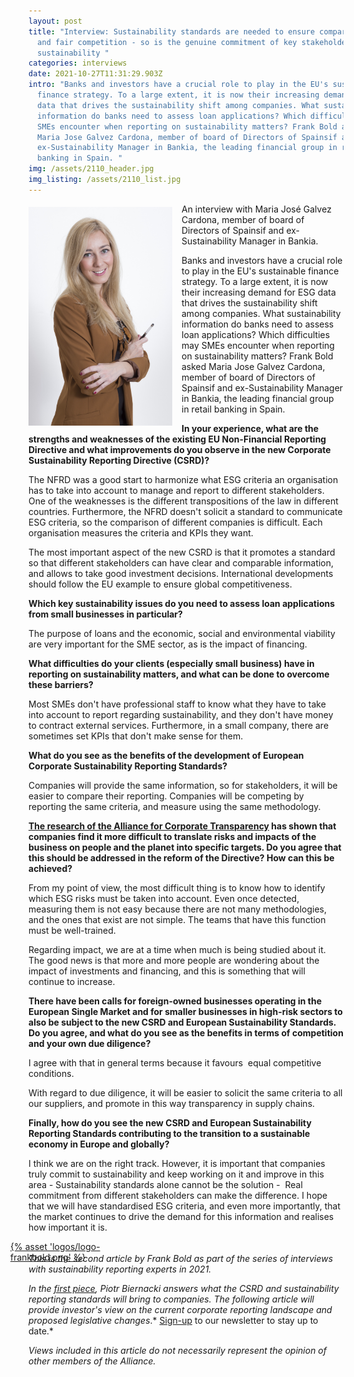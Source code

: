 ```yaml
---
layout: post
title: "Interview: Sustainability standards are needed to ensure comparability
  and fair competition - so is the genuine commitment of key stakeholders to
  sustainability "
categories: interviews
date: 2021-10-27T11:31:29.903Z
intro: "Banks and investors have a crucial role to play in the EU's sustainable
  finance strategy. To a large extent, it is now their increasing demand for ESG
  data that drives the sustainability shift among companies. What sustainability
  information do banks need to assess loan applications? Which difficulties may
  SMEs encounter when reporting on sustainability matters? Frank Bold asked
  Maria Jose Galvez Cardona, member of board of Directors of Spainsif and
  ex-Sustainability Manager in Bankia, the leading financial group in retail
  banking in Spain. "
img: /assets/2110_header.jpg
img_listing: /assets/2110_list.jpg
---
```

<img src="/assets/2110_maria-jose-galvez-cardona.jpg" style="float: left;width: 230px;height: 350px;padding-right: 15px; padding-bottom: 10px; margin-top: 5px;" alt="Isabel Acevedo from A&amp;B Innovative Solutions, a Spanish SME supplying biotech products for cleaning and maintenance" title="Isabel Acevedo from A&amp;B Innovative Solutions, a Spanish SME supplying biotech products for cleaning and maintenance" />

An interview with Maria José Galvez Cardona, member of board of Directors of Spainsif and ex-Sustainability Manager in Bankia. 

Banks and investors have a crucial role to play in the EU's sustainable finance strategy. To a large extent, it is now their increasing demand for ESG data that drives the sustainability shift among companies. What sustainability information do banks need to assess loan applications? Which difficulties may SMEs encounter when reporting on sustainability matters? Frank Bold asked Maria Jose Galvez Cardona, member of board of Directors of Spainsif and ex-Sustainability Manager in Bankia, the leading financial group in retail banking in Spain. 

**In your experience, what are the strengths and weaknesses of the existing EU Non-Financial Reporting Directive and what improvements do you observe in the new Corporate Sustainability Reporting Directive (CSRD)?**

The NFRD was a good start to harmonize what ESG criteria an organisation has to take into account to manage and report to different stakeholders. One of the weaknesses is the different transpositions of the law in different countries. Furthermore, the NFRD doesn't solicit a standard to communicate ESG criteria, so the comparison of different companies is difficult. Each organisation measures the criteria and KPIs they want.

The most important aspect of the new CSRD is that it promotes a standard so that different stakeholders can have clear and comparable information, and allows to take good investment decisions. International developments should follow the EU example to ensure global competitiveness.

**Which key sustainability issues do you need to assess loan applications from small businesses in particular?**

The purpose of loans and the economic, social and environmental viability are very important for the SME sector, as is the impact of financing.

**What difficulties do your clients (especially small business) have in reporting on sustainability matters, and what can be done to overcome these barriers?**

Most SMEs don't have professional staff to know what they have to take into account to report regarding sustainability, and they don't have money to contract external services. Furthermore, in a small company, there are sometimes set KPIs that don't make sense for them.  

**What do you see as the benefits of the development of European Corporate Sustainability Reporting Standards?**

Companies will provide the same information, so for stakeholders, it will be easier to compare their reporting. Companies will be competing by reporting the same criteria, and measure using the same methodology.

**[The research of the Alliance for Corporate Transparency](https://www.allianceforcorporatetransparency.org/) has shown that companies find it more difficult to translate risks and impacts of the business on people and the planet into specific targets. Do you agree that this should be addressed in the reform of the Directive? How can this be achieved?**

From my point of view, the most difficult thing is to know how to identify which ESG risks must be taken into account. Even once detected, measuring them is not easy because there are not many methodologies, and the ones that exist are not simple. The teams that have this function must be well-trained.

Regarding impact, we are at a time when much is being studied about it. The good news is that more and more people are wondering about the impact of investments and financing, and this is something that will continue to increase.

**There have been calls for foreign-owned businesses operating in the European Single Market and for smaller businesses in high-risk sectors to also be subject to the new CSRD and European Sustainability Standards. Do you agree, and what do you see as the benefits in terms of competition and your own due diligence?**

I agree with that in general terms because it favours  equal competitive conditions. 

With regard to due diligence, it will be easier to solicit the same criteria to all our suppliers, and promote in this way transparency in supply chains.

**Finally, how do you see the new CSRD and European Sustainability Reporting Standards contributing to the transition to a sustainable economy in Europe and globally?**

I think we are on the right track. However, it is important that companies truly commit to sustainability and keep working on it and improve in this area - Sustainability standards alone cannot be the solution -  Real commitment from different stakeholders can make the difference. I hope that we will have standardised ESG criteria, and even more importantly, that the market continues to drive the demand for this information and realises how important it is. 

<a href="https://en.frankbold.org/" style="
max-width: 200px;
display: block;
margin-left: -29px;
margin-bottom: -29px;">{% asset 'logos/logo-frankbold.png' %}</a>

*This is the second article by Frank Bold as part of the series of interviews with sustainability reporting experts in 2021.* 

*In the [first piece](bit.ly/3oxDX6G), Piotr Biernacki answers what the CSRD and sustainability reporting standards will bring to companies. The following article will provide investor's view on the current corporate reporting landscape and proposed legislative changes*.* [Sign-up](https://purposeofcorporation.us10.list-manage.com/subscribe?u=66bafd0ef0d33f5bf8fbe1e87&id=113ab4bd34) to our newsletter to stay up to date.*  

*Views included in this article do not necessarily represent the opinion of other members of the Alliance.*